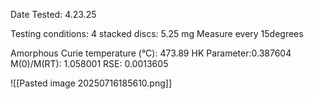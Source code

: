 Date Tested: 4.23.25

Testing conditions:
4 stacked discs: 5.25 mg
Measure every 15degrees

Amorphous Curie temperature (°C): 473.89
HK Parameter:0.387604
M(0)/M(RT): 1.058001
RSE: 0.0013605
<!-- PUBLISH STOP -->
![[Pasted image 20250716185610.png]]
